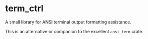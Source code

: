 term_ctrl
========

A small library for ANSI terminal output formatting assistance.

This is an alternative or companion to the excellent `ansi_term` crate.
